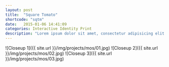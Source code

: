 ```yaml
---
layout: post
title:  "Square Tomato"
shortcode: "sqtm"
date:   2015-01-06 14:41:09
categories: Interactive Identity Print
description: "Lorem ipsum dolor sit amet, consectetur adipisicing elit. Illo consequuntur dicta nobis incidunt sunt nulla aperiam vitae a voluptas natus eligendi, quo id ipsam suscipit, totam odio accusamus tempora facere!"
---
```


![Closeup 1]({{ site.url }}/img/projects/mos/01.jpg)
![Closeup 2]({{ site.url }}/img/projects/mos/02.jpg)
![Closeup 3]({{ site.url }}/img/projects/mos/03.jpg)
